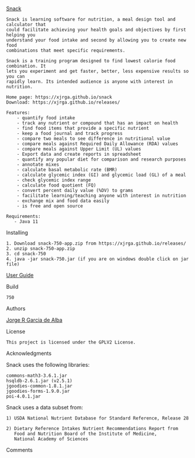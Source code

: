 [Snack](https://xjrga.github.io/snack "Snack: Learning Software for Nutrition")

    Snack is learning software for nutrition, a meal design tool and calculator that
    could facilitate achieving your health goals and objectives by first helping you 
    understand your food intake and second by allowing you to create new food
    combinations that meet specific requirements.
    
    Snack is a training program designed to find lowest calorie food combination. It
    lets you experiment and get faster, better, less expensive results so you can 
    rapidly learn. Its intended audience is anyone with interest in nutrition.
    
    Home page: https://xjrga.github.io/snack
    Download: https://xjrga.github.io/releases/
    
    Features:
        - quantify food intake
        - track any nutrient or compound that has an impact on health
        - find food items that provide a specific nutrient
        - keep a food journal and track progress
        - compare two meals to see difference in nutritional value
        - compare meals against Required Daily Allowance (RDA) values
        - compare meals against Upper Limit (UL) values       
        - Export data and create reports in spreadsheet      
        - quantify any popular diet for comparison and research purposes       
        - annotate mixes
        - calculate basal metabolic rate (BMR)
        - calculate glycemic index (GI) and glycemic load (GL) of a meal
        - check glycemic index range
        - calculate food quotient (FQ)  
        - convert percent daily value (%DV) to grams
        - facilitate learning/teaching anyone with interest in nutrition
        - exchange mix and food data easily
        - is free and open source
    
    Requirements:
       - Java 11

Installing

    1. Download snack-750-app.zip from https://xjrga.github.io/releases/
    2. unzip snack-750-app.zip
    3. cd snack-750
    4. java -jar snack-750.jar (if you are on windows double click on jar file) 
    
[User Guide](https://xjrga.github.io/snack "Snack: Learning Software for Nutrition")

Build

    750

Authors

[Jorge R Garcia de Alba](https://xjrga.github.io "Snack: Learning Software for Nutrition")

License

    This project is licensed under the GPLV2 License.

Acknowledgments

Snack uses the following libraries:

    commons-math3-3.6.1.jar
    hsqldb-2.6.1.jar (v2.5.1)
    jgoodies-common-1.8.1.jar
    jgoodies-forms-1.9.0.jar
    poi-4.0.1.jar    
   
Snack uses a data subset from:

    1) USDA National Nutrient Database for Standard Reference, Release 28
    
    2) Dietary Reference Intakes Nutrient Recommendations Report from 
       Food and Nutrition Board of the Institute of Medicine, 
       National Academy of Sciences

Comments

    
              